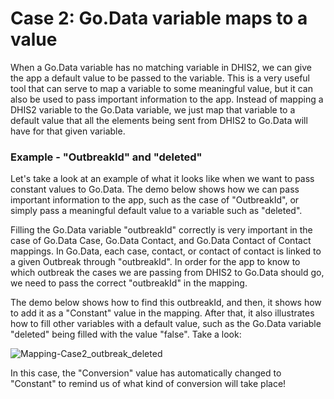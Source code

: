 # Case 2: Go.Data variable maps to a value

When a Go.Data variable has no matching variable in DHIS2, we can give the app a default value to be passed to the variable. This is a very useful tool that can serve to map a variable to some meaningful value, but it can also be used to pass important information to the app. Instead of mapping a DHIS2 variable to the Go.Data variable, we just map that variable to a default value that all the elements being sent from DHIS2 to Go.Data will have for that given variable.

### **Example - "OutbreakId" and "deleted"**

Let's take a look at an example of what it looks like when we want to pass constant values to Go.Data. The demo below shows how we can pass important information to the app, such as the case of "OutbreakId", or simply pass a meaningful default value to a variable such as "deleted".

Filling the Go.Data variable "outbreakId" correctly is very important in the case of Go.Data Case, Go.Data Contact, and Go.Data Contact of Contact mappings. In Go.Data, each case, contact, or contact of contact is linked to a given Outbreak through "outbreakId". In order for the app to know to which outbreak the cases we are passing from DHIS2 to Go.Data should go, we need to pass the correct "outbreakId" in the mapping.

The demo below shows how to find this outbreakId, and then, it shows how to add it as a "Constant" value in the mapping. After that, it also illustrates how to fill other variables with a default value, such as the Go.Data variable "deleted" being filled with the value "false". Take a look:

![Mapping-Case2\_outbreak\_deleted](https://user-images.githubusercontent.com/91990504/173615729-814ba837-3682-4f31-95b3-66b80efcf192.gif)

In this case, the "Conversion" value has automatically changed to "Constant" to remind us of what kind of conversion will take place!
